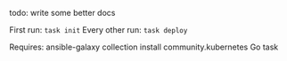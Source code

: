 todo: write some better docs

First run: `task init`
Every other run: `task deploy`

Requires:
  ansible-galaxy collection install community.kubernetes
  Go task